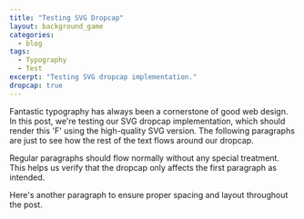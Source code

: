 ```yaml
---
title: "Testing SVG Dropcap"
layout: background_game
categories:
  - blog
tags:
  - Typography
  - Test
excerpt: "Testing SVG dropcap implementation."
dropcap: true
---
```


Fantastic typography has always been a cornerstone of good web design. In this post, we're testing our SVG dropcap implementation, which should render this 'F' using the high-quality SVG version. The following paragraphs are just to see how the rest of the text flows around our dropcap.

Regular paragraphs should flow normally without any special treatment. This helps us verify that the dropcap only affects the first paragraph as intended.

Here's another paragraph to ensure proper spacing and layout throughout the post.
